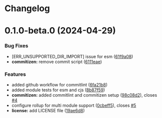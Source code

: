 # Changelog

# 0.1.0-beta.0 (2024-04-29)


### Bug Fixes

* [ERR_UNSUPPORTED_DIR_IMPORT] issue for esm ([61f9a08](https://github.com/kishor82/jsonflat/commit/61f9a087153d66bf700b5546816a6460d7b4f8e2))
* **commitizen:** remove commit script ([6111eae](https://github.com/kishor82/jsonflat/commit/6111eae25c7c15396dd7de715e71b18151379cd7))


### Features

* added github workflow for commitlint ([6fa21b8](https://github.com/kishor82/jsonflat/commit/6fa21b8907358628593004b0f96c5bd888aead94))
* added module tests for esm and cjs ([8b87f59](https://github.com/kishor82/jsonflat/commit/8b87f597c818ea3831cde4981515360ba5742f38))
* **commitizen:** added commitlint and commitizen setup ([98c08d2](https://github.com/kishor82/jsonflat/commit/98c08d2863034ab07aab096ff9d6e4a0c7417cae)), closes [#4](https://github.com/kishor82/jsonflat/issues/4)
* configure rollup for multi module support ([0cbeff5](https://github.com/kishor82/jsonflat/commit/0cbeff5502776bc2a7965f27c957b62b78a5470d)), closes [#5](https://github.com/kishor82/jsonflat/issues/5)
* **license:** add LICENSE file ([19ae6d8](https://github.com/kishor82/jsonflat/commit/19ae6d80b14444bf54626ecd588ee5f8ee444bec))
